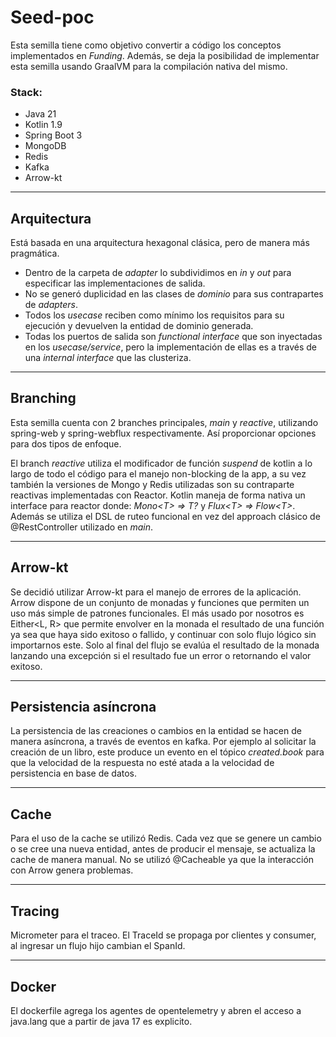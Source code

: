 # Seed-poc

Esta semilla tiene como objetivo convertir a código los conceptos implementados en *Funding*.
Además, se deja la posibilidad de implementar esta semilla usando GraalVM para la compilación nativa del mismo.

### Stack:

- Java 21
- Kotlin 1.9
- Spring Boot 3
- MongoDB
- Redis
- Kafka
- Arrow-kt

***

## Arquitectura

Está basada en una arquitectura hexagonal clásica, pero de manera más pragmática.

- Dentro de la carpeta de *adapter* lo subdividimos en *in* y *out* para especificar las implementaciones de salida.
- No se generó duplicidad en las clases de *dominio* para sus contrapartes de *adapters*.
- Todos los *usecase* reciben como mínimo los requisitos para su ejecución y devuelven la entidad de dominio generada.
- Todas los puertos de salida son *functional interface* que son inyectadas en los *usecase/service*, pero la
  implementación de ellas es a través de una *internal interface* que las clusteriza.

***

## Branching

Esta semilla cuenta con 2 branches principales, *main* y *reactive*, utilizando spring-web y spring-webflux
respectivamente.
Así proporcionar opciones para dos tipos de enfoque.

El branch *reactive* utiliza el modificador de función *suspend* de kotlin a lo largo de todo el código para el manejo
non-blocking de la app,
a su vez también la versiones de Mongo y Redis utilizadas son su contraparte reactivas implementadas con Reactor.
Kotlin maneja de forma nativa un interface para reactor donde: *Mono<T\> => T?* y *Flux<T\> => Flow<T\>*.
Además se utiliza el DSL de ruteo funcional en vez del approach clásico de @RestController utilizado en *main*.

***

## Arrow-kt

Se decidió utilizar Arrow-kt para el manejo de errores de la aplicación.
Arrow dispone de un conjunto de monadas y funciones que permiten un uso más simple de patrones funcionales.
El más usado por nosotros es Either<L, R> que permite envolver en la monada el resultado de una función ya sea que haya
sido exitoso o fallido, y continuar con solo flujo lógico sin importarnos este.
Solo al final del flujo se evalúa el resultado de la monada lanzando una excepción si el resultado fue un error o
retornando el valor exitoso.

***

## Persistencia asíncrona

La persistencia de las creaciones o cambios en la entidad se hacen de manera asíncrona, a través de eventos en kafka.
Por ejemplo al solicitar la creación de un libro, este produce un evento en el tópico *created.book* para que la
velocidad de la respuesta no esté atada a la velocidad de persistencia en base de datos.

***

## Cache

Para el uso de la cache se utilizó Redis. Cada vez que se genere un cambio o se cree una nueva entidad, antes de
producir el mensaje, se actualiza la cache de manera manual.
No se utilizó @Cacheable ya que la interacción con Arrow genera problemas.

***

## Tracing

Micrometer para el traceo. El TraceId se propaga por clientes y consumer, al ingresar un flujo hijo cambian el SpanId.

***

## Docker

El dockerfile agrega los agentes de opentelemetry y abren el acceso a java.lang que a partir de java 17 es explicito.


